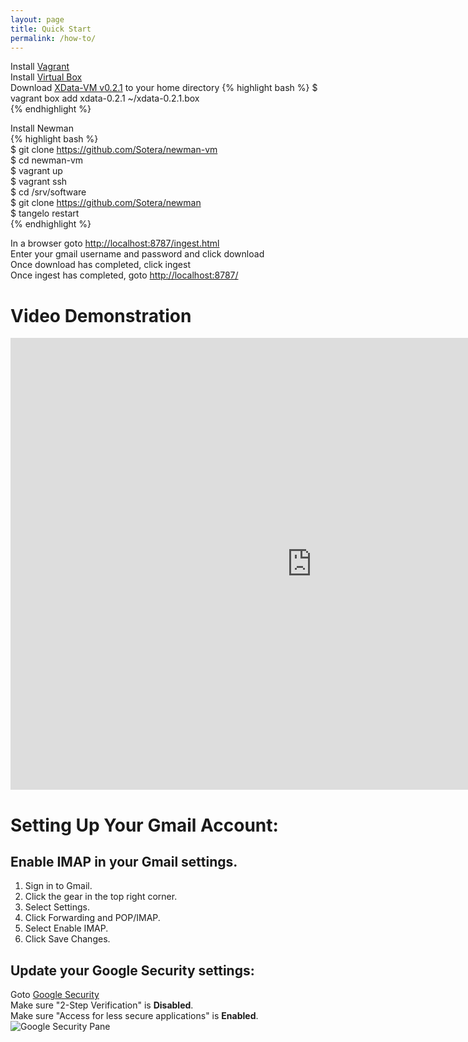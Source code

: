 ```yaml
---
layout: page
title: Quick Start
permalink: /how-to/
---
```


Install [Vagrant](http://www.vagrantup.com/)  
Install [Virtual Box](https://www.virtualbox.org/wiki/Downloads)  
Download [XData-VM v0.2.1](http://goo.gl/5jCBem) to your home directory
{% highlight bash %}
$ vagrant box add xdata-0.2.1 ~/xdata-0.2.1.box  
{% endhighlight %}

Install Newman  
{% highlight bash %}  
$ git clone https://github.com/Sotera/newman-vm  
$ cd newman-vm  
$ vagrant up  
$ vagrant ssh  
$ cd /srv/software  
$ git clone https://github.com/Sotera/newman  
$ tangelo restart  
{% endhighlight %}

In a browser goto [http://localhost:8787/ingest.html](http://localhost:8787/ingest.html)  
Enter your gmail username and password and click download  
Once download has completed, click ingest  
Once ingest has completed, goto [http://localhost:8787/](http://localhost:8787/)  

# Video Demonstration  

<iframe src="http://www.youtube.com/embed/E9zAR9Uoo3Q" width="964" height="723" allowfullscreen="" frameborder="0"></iframe>  


# Setting Up Your Gmail Account:  

## Enable IMAP in your Gmail settings.  
  1. Sign in to Gmail.
  1. Click the gear in the top right corner.
  1. Select Settings.
  1. Click Forwarding and POP/IMAP.
  1. Select Enable IMAP.
  1. Click Save Changes.  
  
## Update your Google Security settings:  
Goto [Google Security](https://security.google.com)  
Make sure "2-Step Verification" is **Disabled**.  
Make sure "Access for less secure applications" is **Enabled**.  
![Google Security Pane](../img/google_security.png)

